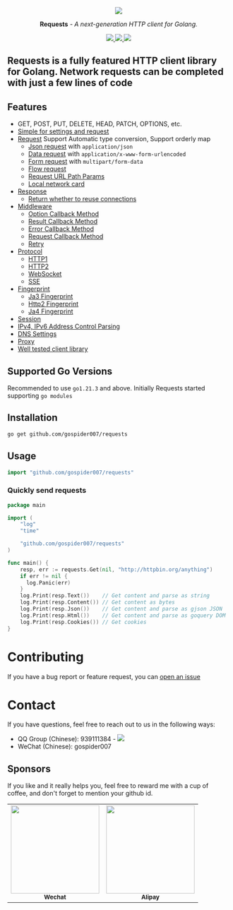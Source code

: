 <p align="center">
  <a href="https://github.com/gospider007/requests"><img src="https://go.dev/images/favicon-gopher.png"></a>
</p>
<p align="center"><strong>Requests</strong> <em>- A next-generation HTTP client for Golang.</em></p>
<p align="center">
<a href="https://github.com/gospider007/requests">
    <img src="https://img.shields.io/github/last-commit/gospider007/requests">
</a>
<a href="https://github.com/gospider007/requests">
    <img src="https://img.shields.io/badge/build-passing-brightgreen">
</a>
<a href="https://github.com/gospider007/requests">
    <img src="https://img.shields.io/badge/language-golang-brightgreen">
</a>
</p>

Requests is a fully featured HTTP client library for Golang. Network requests can be completed with just a few lines of code
---
## Features
  * GET, POST, PUT, DELETE, HEAD, PATCH, OPTIONS, etc.
  * [Simple for settings and request](https://github.com/gospider007/requests#quickly-send-requests)
  * [Request](https://github.com/gospider007/requests/tree/master/test/request) Support Automatic type conversion, Support orderly map
    * [Json request](https://github.com/gospider007/requests/blob/master/test/request/json_test.go) with `application/json`
    * [Data request](https://github.com/gospider007/requests/blob/master/test/request/data_test.go) with `application/x-www-form-urlencoded`
    * [Form request](https://github.com/gospider007/requests/blob/master/test/request/form_test.go) with `multipart/form-data`
    * [Flow request](https://github.com/gospider007/requests/blob/master/test/request/stream_test.go)
    * [Request URL Path Params](https://github.com/gospider007/requests/blob/master/test/request/params_test.go)
    * [Local network card](https://github.com/gospider007/requests/blob/master/test/request/params_test.go)
  * [Response](https://github.com/gospider007/requests/tree/master/test/response)
    * [Return whether to reuse connections](https://github.com/gospider007/requests/blob/master/test/response/isNewConn_test.go)
  * [Middleware](https://github.com/gospider007/requests/tree/master/test/middleware)
    * [Option Callback Method](https://github.com/gospider007/requests/blob/master/test/middleware/optionltCallBack_test.go)
    * [Result Callback Method](https://github.com/gospider007/requests/blob/master/test/middleware/resultCallBack_test.go)
    * [Error Callback Method](https://github.com/gospider007/requests/blob/master/test/middleware/errCallBack_test.go)
    * [Request Callback Method](https://github.com/gospider007/requests/blob/master/test/middleware/requestCallback_test.go)
    * [Retry](https://github.com/gospider007/requests/blob/master/test/middleware/try_test.go)
  * [Protocol](https://github.com/gospider007/requests/tree/master/test/protocol)
    * [HTTP1](https://github.com/gospider007/requests/blob/master/test/protocol/http1_test.go)
    * [HTTP2](https://github.com/gospider007/requests/blob/master/test/protocol/http2_test.go)
    * [WebSocket](https://github.com/gospider007/requests/blob/master/test/protocol/websocket_test.go)
    * [SSE](https://github.com/gospider007/requests/blob/master/test/protocol/sse_test.go)
  * [Fingerprint](https://github.com/gospider007/requests/tree/master/test/fingerprint)
    * [Ja3 Fingerprint](https://github.com/gospider007/requests/blob/master/test/fingerprint/ja3_test.go)
    * [Http2 Fingerprint](https://github.com/gospider007/requests/blob/master/test/fingerprint/http2_test.go)
    * [Ja4 Fingerprint](https://github.com/gospider007/requests/blob/master/test/fingerprint/ja4_test.go)
  * [Session](https://github.com/gospider007/requests/blob/master/test/session_test.go)
  * [IPv4, IPv6 Address Control Parsing](https://github.com/gospider007/requests/blob/master/test/addType_test.go)
  * [DNS Settings](https://github.com/gospider007/requests/blob/master/test/dns_test.go)
  * [Proxy](https://github.com/gospider007/requests/blob/master/test/proxy_test.go)
  * [Well tested client library](https://github.com/gospider007/requests/tree/master/test)
## Supported Go Versions
Recommended to use `go1.21.3` and above.
Initially Requests started supporting `go modules`

## Installation

```bash
go get github.com/gospider007/requests
```
## Usage
```go
import "github.com/gospider007/requests"
```
### Quickly send requests
```go
package main

import (
	"log"
	"time"

	"github.com/gospider007/requests"
)

func main() {
    resp, err := requests.Get(nil, "http://httpbin.org/anything")
    if err != nil {
      log.Panic(err)
    }
    log.Print(resp.Text())    // Get content and parse as string
    log.Print(resp.Content()) // Get content as bytes
    log.Print(resp.Json())    // Get content and parse as gjson JSON
    log.Print(resp.Html())    // Get content and parse as goquery DOM
    log.Print(resp.Cookies()) // Get cookies
}
```

# Contributing
If you have a bug report or feature request, you can [open an issue](../../issues/new)
# Contact
If you have questions, feel free to reach out to us in the following ways:
* QQ Group (Chinese): 939111384 - <a href="http://qm.qq.com/cgi-bin/qm/qr?_wv=1027&k=yI72QqgPExDqX6u_uEbzAE_XfMW6h_d3&jump_from=webapi"><img src="https://pub.idqqimg.com/wpa/images/group.png"></a>
* WeChat (Chinese): gospider007

## Sponsors
If you like and it really helps you, feel free to reward me with a cup of coffee, and don't forget to mention your github id.
<table>
    <tr>
        <td align="center">
            <img src="https://github.com/gospider007/tools/blob/master/play/wx.jpg?raw=true" height="200px" width="200px"   alt=""/>
            <br />
            <sub><b>Wechat</b></sub>
        </td>
        <td align="center">
            <img src="https://github.com/gospider007/tools/blob/master/play/qq.jpg?raw=true" height="200px" width="200px"   alt=""/>
            <br />
            <sub><b>Alipay</b></sub>
        </td>
    </tr>
</table>
